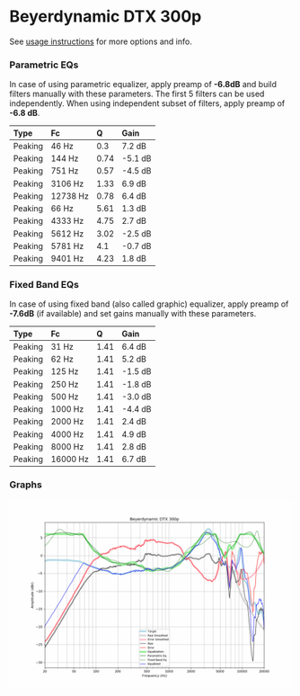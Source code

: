 # Beyerdynamic DTX 300p
See [usage instructions](https://github.com/jaakkopasanen/AutoEq#usage) for more options and info.

### Parametric EQs
In case of using parametric equalizer, apply preamp of **-6.8dB** and build filters manually
with these parameters. The first 5 filters can be used independently.
When using independent subset of filters, apply preamp of **-6.8 dB**.

| Type    | Fc       |    Q | Gain    |
|:--------|:---------|:-----|:--------|
| Peaking | 46 Hz    | 0.3  | 7.2 dB  |
| Peaking | 144 Hz   | 0.74 | -5.1 dB |
| Peaking | 751 Hz   | 0.57 | -4.5 dB |
| Peaking | 3106 Hz  | 1.33 | 6.9 dB  |
| Peaking | 12738 Hz | 0.78 | 6.4 dB  |
| Peaking | 66 Hz    | 5.61 | 1.3 dB  |
| Peaking | 4333 Hz  | 4.75 | 2.7 dB  |
| Peaking | 5612 Hz  | 3.02 | -2.5 dB |
| Peaking | 5781 Hz  | 4.1  | -0.7 dB |
| Peaking | 9401 Hz  | 4.23 | 1.8 dB  |

### Fixed Band EQs
In case of using fixed band (also called graphic) equalizer, apply preamp of **-7.6dB**
(if available) and set gains manually with these parameters.

| Type    | Fc       |    Q | Gain    |
|:--------|:---------|:-----|:--------|
| Peaking | 31 Hz    | 1.41 | 6.4 dB  |
| Peaking | 62 Hz    | 1.41 | 5.2 dB  |
| Peaking | 125 Hz   | 1.41 | -1.5 dB |
| Peaking | 250 Hz   | 1.41 | -1.8 dB |
| Peaking | 500 Hz   | 1.41 | -3.0 dB |
| Peaking | 1000 Hz  | 1.41 | -4.4 dB |
| Peaking | 2000 Hz  | 1.41 | 2.4 dB  |
| Peaking | 4000 Hz  | 1.41 | 4.9 dB  |
| Peaking | 8000 Hz  | 1.41 | 2.8 dB  |
| Peaking | 16000 Hz | 1.41 | 6.7 dB  |

### Graphs
![](./Beyerdynamic%20DTX%20300p.png)